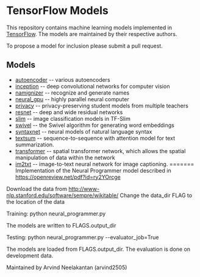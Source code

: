 # TensorFlow Models

This repository contains machine learning models implemented in
[TensorFlow](https://tensorflow.org). The models are maintained by their
respective authors.

To propose a model for inclusion please submit a pull request.


## Models
- [autoencoder](autoencoder) -- various autoencoders
- [inception](inception) -- deep convolutional networks for computer vision
- [namignizer](namignizer) -- recognize and generate names
- [neural_gpu](neural_gpu) -- highly parallel neural computer
- [privacy](privacy) -- privacy-preserving student models from multiple teachers
- [resnet](resnet) -- deep and wide residual networks
- [slim](slim) -- image classification models in TF-Slim
- [swivel](swivel) -- the Swivel algorithm for generating word embeddings
- [syntaxnet](syntaxnet) -- neural models of natural language syntax
- [textsum](textsum) -- sequence-to-sequence with attention model for text summarization.
- [transformer](transformer) -- spatial transformer network, which allows the spatial manipulation of data within the network
- [im2txt](im2txt) -- image-to-text neural network for image captioning.
=======
Implementation of the Neural Programmer model described in https://openreview.net/pdf?id=ry2YOrcge

Download the data from http://www-nlp.stanford.edu/software/sempre/wikitable/
Change the data_dir FLAG to the location of the data

Training:
python neural_programmer.py

The models are written to FLAGS.output_dir 


Testing:
python neural_programmer.py --evaluator_job=True

The models are loaded from FLAGS.output_dir.
The evaluation is done on development data.

Maintained by Arvind Neelakantan (arvind2505)
